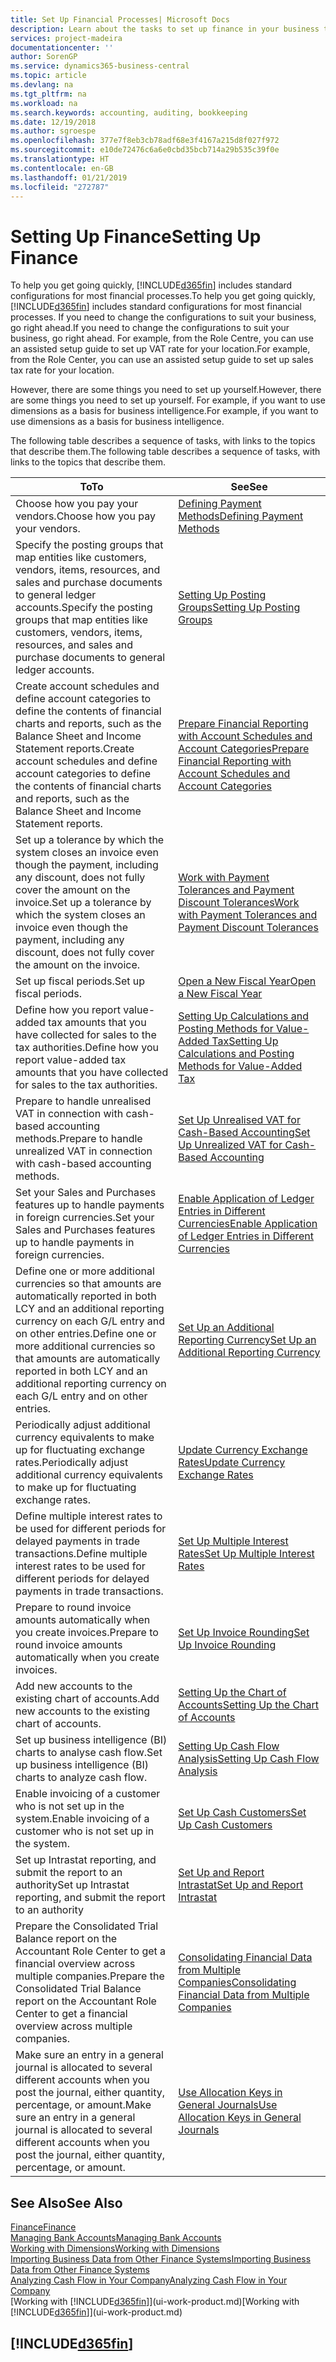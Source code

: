 ```yaml
---
title: Set Up Financial Processes| Microsoft Docs
description: Learn about the tasks to set up finance in your business to suit all your accounting, auditing, or bookkeeping needs.
services: project-madeira
documentationcenter: ''
author: SorenGP
ms.service: dynamics365-business-central
ms.topic: article
ms.devlang: na
ms.tgt_pltfrm: na
ms.workload: na
ms.search.keywords: accounting, auditing, bookkeeping
ms.date: 12/19/2018
ms.author: sgroespe
ms.openlocfilehash: 377e7f8eb3cb78adf68e3f4167a215d8f027f972
ms.sourcegitcommit: e10de72476c6a6e0cbd35bcb714a29b535c39f0e
ms.translationtype: HT
ms.contentlocale: en-GB
ms.lasthandoff: 01/21/2019
ms.locfileid: "272787"
---
```

# <a name="setting-up-finance"></a><span data-ttu-id="d81a1-103">Setting Up Finance</span><span class="sxs-lookup"><span data-stu-id="d81a1-103">Setting Up Finance</span></span>
<span data-ttu-id="d81a1-104">To help you get going quickly, [!INCLUDE[d365fin](includes/d365fin_md.md)] includes standard configurations for most financial processes.</span><span class="sxs-lookup"><span data-stu-id="d81a1-104">To help you get going quickly, [!INCLUDE[d365fin](includes/d365fin_md.md)] includes standard configurations for most financial processes.</span></span> <span data-ttu-id="d81a1-105">If you need to change the configurations to suit your business, go right ahead.</span><span class="sxs-lookup"><span data-stu-id="d81a1-105">If you need to change the configurations to suit your business, go right ahead.</span></span> <span data-ttu-id="d81a1-106">For example, from the Role Centre, you can use an assisted setup guide to set up VAT rate for your location.</span><span class="sxs-lookup"><span data-stu-id="d81a1-106">For example, from the Role Center, you can use an assisted setup guide to set up sales tax rate for your location.</span></span>  

<span data-ttu-id="d81a1-107">However, there are some things you need to set up yourself.</span><span class="sxs-lookup"><span data-stu-id="d81a1-107">However, there are some things you need to set up yourself.</span></span> <span data-ttu-id="d81a1-108">For example, if you want to use dimensions as a basis for business intelligence.</span><span class="sxs-lookup"><span data-stu-id="d81a1-108">For example, if you want to use dimensions as a basis for business intelligence.</span></span>  

<span data-ttu-id="d81a1-109">The following table describes a sequence of tasks, with links to the topics that describe them.</span><span class="sxs-lookup"><span data-stu-id="d81a1-109">The following table describes a sequence of tasks, with links to the topics that describe them.</span></span>

| <span data-ttu-id="d81a1-110">To</span><span class="sxs-lookup"><span data-stu-id="d81a1-110">To</span></span> | <span data-ttu-id="d81a1-111">See</span><span class="sxs-lookup"><span data-stu-id="d81a1-111">See</span></span> |
| --- | --- |
| <span data-ttu-id="d81a1-112">Choose how you pay your vendors.</span><span class="sxs-lookup"><span data-stu-id="d81a1-112">Choose how you pay your vendors.</span></span> |[<span data-ttu-id="d81a1-113">Defining Payment Methods</span><span class="sxs-lookup"><span data-stu-id="d81a1-113">Defining Payment Methods</span></span>](finance-payment-methods.md) |
| <span data-ttu-id="d81a1-114">Specify the posting groups that map entities like customers, vendors, items, resources, and sales and purchase documents to general ledger accounts.</span><span class="sxs-lookup"><span data-stu-id="d81a1-114">Specify the posting groups that map entities like customers, vendors, items, resources, and sales and purchase documents to general ledger accounts.</span></span> |[<span data-ttu-id="d81a1-115">Setting Up Posting Groups</span><span class="sxs-lookup"><span data-stu-id="d81a1-115">Setting Up Posting Groups</span></span>](finance-posting-groups.md)|
|<span data-ttu-id="d81a1-116">Create account schedules and define account categories to define the contents of financial charts and reports, such as the Balance Sheet and Income Statement reports.</span><span class="sxs-lookup"><span data-stu-id="d81a1-116">Create account schedules and define account categories to define the contents of financial charts and reports, such as the Balance Sheet and Income Statement reports.</span></span>|[<span data-ttu-id="d81a1-117">Prepare Financial Reporting with Account Schedules and Account Categories</span><span class="sxs-lookup"><span data-stu-id="d81a1-117">Prepare Financial Reporting with Account Schedules and Account Categories</span></span>](bi-how-work-account-schedule.md)|
|<span data-ttu-id="d81a1-118">Set up a tolerance by which the system closes an invoice even though the payment, including any discount, does not fully cover the amount on the invoice.</span><span class="sxs-lookup"><span data-stu-id="d81a1-118">Set up a tolerance by which the system closes an invoice even though the payment, including any discount, does not fully cover the amount on the invoice.</span></span>|[<span data-ttu-id="d81a1-119">Work with Payment Tolerances and Payment Discount Tolerances</span><span class="sxs-lookup"><span data-stu-id="d81a1-119">Work with Payment Tolerances and Payment Discount Tolerances</span></span>](finance-payment-tolerance-and-payment-discount-tolerance.md)|
| <span data-ttu-id="d81a1-120">Set up fiscal periods.</span><span class="sxs-lookup"><span data-stu-id="d81a1-120">Set up fiscal periods.</span></span> |[<span data-ttu-id="d81a1-121">Open a New Fiscal Year</span><span class="sxs-lookup"><span data-stu-id="d81a1-121">Open a New Fiscal Year</span></span>](finance-how-open-new-fiscal-year.md) |
| <span data-ttu-id="d81a1-122">Define how you report value-added tax amounts that you have collected for sales to the tax authorities.</span><span class="sxs-lookup"><span data-stu-id="d81a1-122">Define how you report value-added tax amounts that you have collected for sales to the tax authorities.</span></span> |[<span data-ttu-id="d81a1-123">Setting Up Calculations and Posting Methods for Value-Added Tax</span><span class="sxs-lookup"><span data-stu-id="d81a1-123">Setting Up Calculations and Posting Methods for Value-Added Tax</span></span>](finance-setup-vat.md)|
|<span data-ttu-id="d81a1-124">Prepare to handle unrealised VAT in connection with cash-based accounting methods.</span><span class="sxs-lookup"><span data-stu-id="d81a1-124">Prepare to handle unrealized VAT in connection with cash-based accounting methods.</span></span>|[<span data-ttu-id="d81a1-125">Set Up Unrealised VAT for Cash-Based Accounting</span><span class="sxs-lookup"><span data-stu-id="d81a1-125">Set Up Unrealized VAT for Cash-Based Accounting</span></span>](finance-setup-unrealized-vat.md)|
| <span data-ttu-id="d81a1-126">Set your Sales and Purchases features up to handle payments in foreign currencies.</span><span class="sxs-lookup"><span data-stu-id="d81a1-126">Set your Sales and Purchases features up to handle payments in foreign currencies.</span></span>|[<span data-ttu-id="d81a1-127">Enable Application of Ledger Entries in Different Currencies</span><span class="sxs-lookup"><span data-stu-id="d81a1-127">Enable Application of Ledger Entries in Different Currencies</span></span>](finance-how-enable-application-ledger-entries-different-currencies.md)
|<span data-ttu-id="d81a1-128">Define one or more additional currencies so that amounts are automatically reported in both LCY and an additional reporting currency on each G/L entry and on other entries.</span><span class="sxs-lookup"><span data-stu-id="d81a1-128">Define one or more additional currencies so that amounts are automatically reported in both LCY and an additional reporting currency on each G/L entry and on other entries.</span></span>|[<span data-ttu-id="d81a1-129">Set Up an Additional Reporting Currency</span><span class="sxs-lookup"><span data-stu-id="d81a1-129">Set Up an Additional Reporting Currency</span></span>](finance-how-setup-additional-currencies.md)|
|<span data-ttu-id="d81a1-130">Periodically adjust additional currency equivalents to make up for fluctuating exchange rates.</span><span class="sxs-lookup"><span data-stu-id="d81a1-130">Periodically adjust additional currency equivalents to make up for fluctuating exchange rates.</span></span>|[<span data-ttu-id="d81a1-131">Update Currency Exchange Rates</span><span class="sxs-lookup"><span data-stu-id="d81a1-131">Update Currency Exchange Rates</span></span>](finance-how-update-currencies.md)|
|<span data-ttu-id="d81a1-132">Define multiple interest rates to be used for different periods for delayed payments in trade transactions.</span><span class="sxs-lookup"><span data-stu-id="d81a1-132">Define multiple interest rates to be used for different periods for delayed payments in trade transactions.</span></span>|[<span data-ttu-id="d81a1-133">Set Up Multiple Interest Rates</span><span class="sxs-lookup"><span data-stu-id="d81a1-133">Set Up Multiple Interest Rates</span></span>](finance-how-to-set-up-multiple-interest-rates.md)|
|<span data-ttu-id="d81a1-134">Prepare to round invoice amounts automatically when you create invoices.</span><span class="sxs-lookup"><span data-stu-id="d81a1-134">Prepare to round invoice amounts automatically when you create invoices.</span></span>|[<span data-ttu-id="d81a1-135">Set Up Invoice Rounding</span><span class="sxs-lookup"><span data-stu-id="d81a1-135">Set Up Invoice Rounding</span></span>](finance-set-up-invoice-rounding.md)|
| <span data-ttu-id="d81a1-136">Add new accounts to the existing chart of accounts.</span><span class="sxs-lookup"><span data-stu-id="d81a1-136">Add new accounts to the existing chart of accounts.</span></span> |[<span data-ttu-id="d81a1-137">Setting Up the Chart of Accounts</span><span class="sxs-lookup"><span data-stu-id="d81a1-137">Setting Up the Chart of Accounts</span></span>](finance-setup-chart-accounts.md) |
| <span data-ttu-id="d81a1-138">Set up business intelligence (BI) charts to analyse cash flow.</span><span class="sxs-lookup"><span data-stu-id="d81a1-138">Set up business intelligence (BI) charts to analyze cash flow.</span></span> |[<span data-ttu-id="d81a1-139">Setting Up Cash Flow Analysis</span><span class="sxs-lookup"><span data-stu-id="d81a1-139">Setting Up Cash Flow Analysis</span></span>](finance-setup-cash-flow-analyses.md) |
|<span data-ttu-id="d81a1-140">Enable invoicing of a customer who is not set up in the system.</span><span class="sxs-lookup"><span data-stu-id="d81a1-140">Enable invoicing of a customer who is not set up in the system.</span></span>|[<span data-ttu-id="d81a1-141">Set Up Cash Customers</span><span class="sxs-lookup"><span data-stu-id="d81a1-141">Set Up Cash Customers</span></span>](finance-how-to-set-up-cash-customers.md)|
| <span data-ttu-id="d81a1-142">Set up Intrastat reporting, and submit the report to an authority</span><span class="sxs-lookup"><span data-stu-id="d81a1-142">Set up Intrastat reporting, and submit the report to an authority</span></span> | [<span data-ttu-id="d81a1-143">Set Up and Report Intrastat</span><span class="sxs-lookup"><span data-stu-id="d81a1-143">Set Up and Report Intrastat</span></span>](finance-how-setup-report-intrastat.md)|
|<span data-ttu-id="d81a1-144">Prepare the Consolidated Trial Balance report on the Accountant Role Center to get a financial overview across multiple companies.</span><span class="sxs-lookup"><span data-stu-id="d81a1-144">Prepare the Consolidated Trial Balance report on the Accountant Role Center to get a financial overview across multiple companies.</span></span>|[<span data-ttu-id="d81a1-145">Consolidating Financial Data from Multiple Companies</span><span class="sxs-lookup"><span data-stu-id="d81a1-145">Consolidating Financial Data from Multiple Companies</span></span>](finance-consolidated-company-reporting.md)|
|<span data-ttu-id="d81a1-146">Make sure an entry in a general journal is allocated to several different accounts when you post the journal, either quantity, percentage, or amount.</span><span class="sxs-lookup"><span data-stu-id="d81a1-146">Make sure an entry in a general journal is allocated to several different accounts when you post the journal, either quantity, percentage, or amount.</span></span>|[<span data-ttu-id="d81a1-147">Use Allocation Keys in General Journals</span><span class="sxs-lookup"><span data-stu-id="d81a1-147">Use Allocation Keys in General Journals</span></span>](ui-how-use-allocation-keys-general-journals.md)|

## <a name="see-also"></a><span data-ttu-id="d81a1-148">See Also</span><span class="sxs-lookup"><span data-stu-id="d81a1-148">See Also</span></span>
[<span data-ttu-id="d81a1-149">Finance</span><span class="sxs-lookup"><span data-stu-id="d81a1-149">Finance</span></span>](finance.md)  
[<span data-ttu-id="d81a1-150">Managing Bank Accounts</span><span class="sxs-lookup"><span data-stu-id="d81a1-150">Managing Bank Accounts</span></span>](bank-manage-bank-accounts.md)  
[<span data-ttu-id="d81a1-151">Working with Dimensions</span><span class="sxs-lookup"><span data-stu-id="d81a1-151">Working with Dimensions</span></span>](finance-dimensions.md)  
[<span data-ttu-id="d81a1-152">Importing Business Data from Other Finance Systems</span><span class="sxs-lookup"><span data-stu-id="d81a1-152">Importing Business Data from Other Finance Systems</span></span>](across-import-data-configuration-packages.md)  
[<span data-ttu-id="d81a1-153">Analyzing Cash Flow in Your Company</span><span class="sxs-lookup"><span data-stu-id="d81a1-153">Analyzing Cash Flow in Your Company</span></span>](finance-analyze-cash-flow.md)  
<span data-ttu-id="d81a1-154">[Working with [!INCLUDE[d365fin](includes/d365fin_md.md)]](ui-work-product.md)</span><span class="sxs-lookup"><span data-stu-id="d81a1-154">[Working with [!INCLUDE[d365fin](includes/d365fin_md.md)]](ui-work-product.md)</span></span>  

## [!INCLUDE[d365fin](includes/free_trial_md.md)]  
